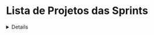 # Lista de Projetos das Sprints
<details>
<a href=Projeto_Sprint2>Projeto Sprint 2 - Linux Nginx Status Script</a>
</details>

